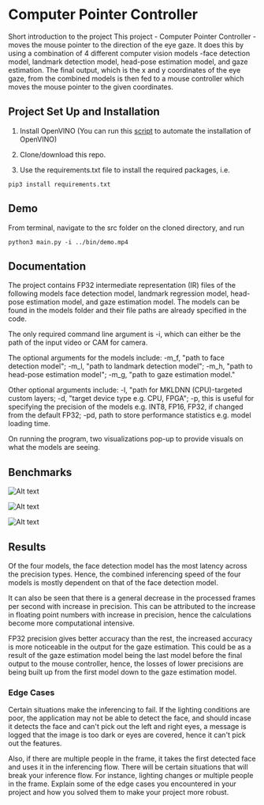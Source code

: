 # Computer Pointer Controller

Short introduction to the project
This project - Computer Pointer Controller - moves the mouse pointer to the direction of the eye gaze. It does this by using a combination of 4 different computer vision models -face detection model, landmark detection model, head-pose estimation model, and gaze estimation. The final output, which is the x and y coordinates of the eye gaze, from the combined models is then fed to a mouse controller which moves the mouse pointer to the given coordinates.

## Project Set Up and Installation

1. Install OpenVINO (You can run this [script](https://github.com/Tob-iee/OpenVINO_installation) to automate the installation of OpenVINO)

2. Clone/download this repo.

3. Use the requirements.txt file to install the required packages, i.e.
```
pip3 install requirements.txt
```

## Demo

From terminal, navigate to the src folder on the cloned directory, and run
```
python3 main.py -i ../bin/demo.mp4
```

## Documentation

The project contains FP32 intermediate representation (IR) files of the following models face detection model, landmark regression model, head-pose estimation model, and gaze estimation model. The models can be found in the models folder and their file paths are already specified in the code. 

The only required command line argument is -i, which can either be the path of the input video or CAM for camera. 

The optional arguments for the models include: -m_f, "path to face detection model"; -m_l, "path to landmark detection model"; -m_h, "path to head-pose estimation model"; -m_g, "path to gaze estimation model." 

Other optional arguments include: -l, "path for MKLDNN (CPU)-targeted custom layers; -d, "target device type e.g. CPU, FPGA"; -p, this is useful for specifying the precision of the models e.g. INT8, FP16, FP32, if changed from the default FP32; -pd, path to store performance statistics e.g. model loading time. 

On running the program, two visualizations pop-up to provide visuals on what the models are seeing. 

## Benchmarks
![Alt text](https://github.com/ajudges/mouseController/blob/master/bin/Inference%20Time.png)

![Alt text](https://github.com/ajudges/mouseController/blob/master/bin/FPS.png)

![Alt text](https://github.com/ajudges/mouseController/blob/master/bin/Model%20load%20time.png)

## Results

Of the four models, the face detection model has the most latency across the precision types. Hence, the combined inferencing speed of the four models is mostly dependent on that of the face detection model. 

It can also be seen that there is a general decrease in the processed frames per second with increase in precision. This can be attributed to the increase in floating point numbers with increase in precision, hence the calculations become more computational intensive.

FP32 precision gives better accuracy than the rest, the increased accuracy is more noticeable in the output for the gaze estimation. This could be as a result of the gaze estimation model being the last model before the final output to the mouse controller, hence, the losses of lower precisions are being built up from the first model down to the gaze estimation model.

### Edge Cases

Certain situations make the inferencing to fail. If the lighting conditions are poor, the application may not be able to detect the face, and should incase it detects the face and can't pick out the left and right eyes, a message is logged that the image is too dark or eyes are covered, hence it can't pick out the features.

Also, if there are multiple people in the frame, it takes the first detected face and uses it in the inferencing flow.
There will be certain situations that will break your inference flow. For instance, lighting changes or multiple people in the frame. Explain some of the edge cases you encountered in your project and how you solved them to make your project more robust.
